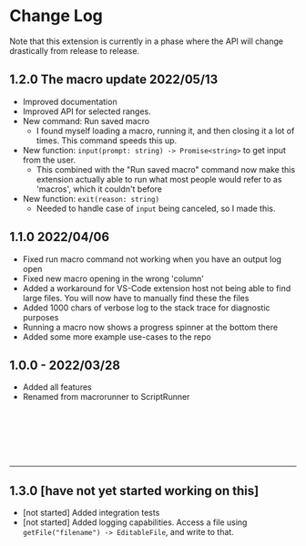 # Change Log
Note that this extension is currently in a phase where the API will change drastically from release to release.

## 1.2.0 The macro update 2022/05/13
- Improved documentation
- Improved API for selected ranges.
- New command: Run saved macro
    - I found myself loading a macro, running it, and then closing it a lot of times. This command speeds this up.
- New function: `input(prompt: string) -> Promise<string>` to get input from the user.
    - This combined with the "Run saved macro" command now make this extension actually able to run what most people would refer to as 'macros', which it couldn't before
- New function: `exit(reason: string)`
    - Needed to handle case of `input` being canceled, so I made this.

## 1.1.0 2022/04/06
- Fixed run macro command not working when you have an output log open
- Fixed new macro opening in the wrong 'column'
- Added a workaround for VS-Code extension host not being able to find large files. You will now have to manually find these the files
- Added 1000 chars of verbose log to the stack trace for diagnostic purposes
- Running a macro now shows a progress spinner at the bottom there
- Added some more example use-cases to the repo

## 1.0.0 - 2022/03/28
- Added all features
- Renamed from macrorunner to ScriptRunner


<br>
<br>
<br>
<br>
<br>

<hr>

## 1.3.0 [have not yet started working on this]
- [not started] Added integration tests
- [not started] Added logging capabilities. Access a file using `getFile("filename") -> EditableFile`, and write to that.